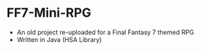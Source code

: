 # FF7-Mini-RPG
- An old project re-uploaded for a Final Fantasy 7 themed RPG
- Written in Java (HSA Library)
